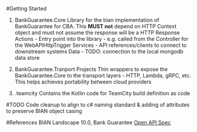 #Getting Started
1. BankGuarantee.Core
Library for the bian implementation of BankGuarantee for CBA. This **MUST not** depend on HTTP Context object and must not assume the response will be a HTTP Response
Actions - Entry point into the library - e.g. called from the Controller for the WebAPIHttpTrigger
Services - API references/clients to connect to downstream systems
Data - TODO: connection to the local mongodb data store

2. BankGuarantee.Tranport Projects
Thin wrappers to expose the BankGuarantee.Core to the transport layers - HTTP, Lambda, gRPC, etc. This helps achieves portability between cloud providers

3. .teamcity
Contains the Kotlin code for TeamCity build definition as code

#TODO
Code cleanup to align to c# naming standard & adding of attributes to preserve BIAN object casing

#References
BIAN Landscape 10.0, Bank Guarantee [Open API Spec](https://github.com/bian-official/public/blob/main/release10.0.0/semantic-apis/oas3/yamls/BankGuarantee.yaml)